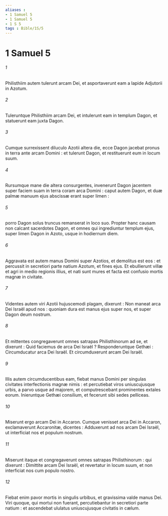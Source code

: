 ```yaml
---
aliases : 
- 1 Samuel 5
- 1 Samuel 5
- 1 S 5
tags : Bible/1S/5
---
```


# 1 Samuel 5

###### 1
Philisthiim autem tulerunt arcam Dei, et asportaverunt eam a lapide Adjutorii in Azotum.
###### 2
Tuleruntque Philisthiim arcam Dei, et intulerunt eam in templum Dagon, et statuerunt eam juxta Dagon.
###### 3
Cumque surrexissent diluculo Azotii altera die, ecce Dagon jacebat pronus in terra ante arcam Domini : et tulerunt Dagon, et restituerunt eum in locum suum.
###### 4
Rursumque mane die altera consurgentes, invenerunt Dagon jacentem super faciem suam in terra coram arca Domini : caput autem Dagon, et duæ palmæ manuum ejus abscissæ erant super limen :
###### 5
porro Dagon solus truncus remanserat in loco suo. Propter hanc causam non calcant sacerdotes Dagon, et omnes qui ingrediuntur templum ejus, super limen Dagon in Azoto, usque in hodiernum diem.
###### 6
Aggravata est autem manus Domini super Azotios, et demolitus est eos : et percussit in secretiori parte natium Azotum, et fines ejus. Et ebullierunt villæ et agri in medio regionis illius, et nati sunt mures et facta est confusio mortis magnæ in civitate.
###### 7
Videntes autem viri Azotii hujuscemodi plagam, dixerunt : Non maneat arca Dei Israël apud nos : quoniam dura est manus ejus super nos, et super Dagon deum nostrum.
###### 8
Et mittentes congregaverunt omnes satrapas Philisthinorum ad se, et dixerunt : Quid faciemus de arca Dei Israël ? Responderuntque Gethæi : Circumducatur arca Dei Israël. Et circumduxerunt arcam Dei Israël.
###### 9
Illis autem circumducentibus eam, fiebat manus Domini per singulas civitates interfectionis magnæ nimis : et percutiebat viros uniuscujusque urbis, a parvo usque ad majorem, et computrescebant prominentes extales eorum. Inieruntque Gethæi consilium, et fecerunt sibi sedes pelliceas.
###### 10
Miserunt ergo arcam Dei in Accaron. Cumque venisset arca Dei in Accaron, exclamaverunt Accaronitæ, dicentes : Adduxerunt ad nos arcam Dei Israël, ut interficiat nos et populum nostrum.
###### 11
Miserunt itaque et congregaverunt omnes satrapas Philisthinorum : qui dixerunt : Dimittite arcam Dei Israël, et revertatur in locum suum, et non interficiat nos cum populo nostro.
###### 12
Fiebat enim pavor mortis in singulis urbibus, et gravissima valde manus Dei. Viri quoque, qui mortui non fuerant, percutiebantur in secretiori parte natium : et ascendebat ululatus uniuscujusque civitatis in cælum.
